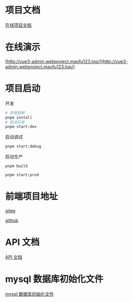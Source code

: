 # 项目文档

[在线项目文档](https://www.yuque.com/maofu-rzqcp/snisqw/ifkd4gk7g9pby97w)

# 在线演示

[http://vue3-admin.webproject.maofu123.top/](http://vue3-admin.webproject.maofu123.top/)

# 项目启动

开发

```bash
# 安装依赖
pnpm install
# 启动开发
pnpm start:dev
```

启动调试

```bash
pnpm start:debug
```

启动生产

```
pnpm build
```

```bash
pnpm start:prod
```

# 前端项目地址

[gitee](https://gitee.com/tmaofu/back_office_management)

[github](https://github.com/Tmaof/vue3-admin-template-combined-api)

# API 文档

[API 文档](https://apifox.com/apidoc/shared-9d9c1036-1a01-4fb7-98e2-997067e2a0cf/252247373e0)

# mysql 数据库初始化文件

[mysql 数据库初始化文件](https://www.yuque.com/maofu-rzqcp/snisqw/unysilrmq43ycwkc)
